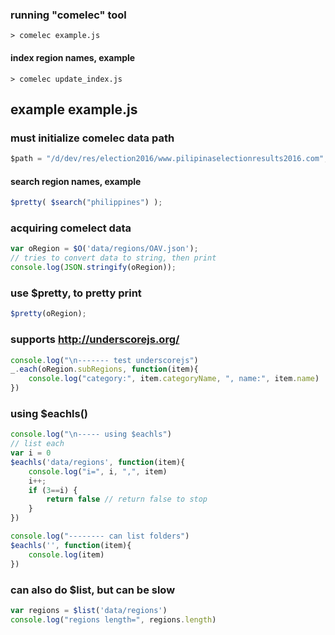 ### running "comelec" tool
```
> comelec example.js
```

#### index region names, example
```
> comelec update_index.js
```

## example example.js
### must initialize comelec data path
```javascript
$path = "/d/dev/res/election2016/www.pilipinaselectionresults2016.com";
```

#### search region names, example
```javascript
$pretty( $search("philippines") );
```

### acquiring comelect data
```javascript
var oRegion = $O('data/regions/OAV.json');
// tries to convert data to string, then print
console.log(JSON.stringify(oRegion));
```

### use $pretty, to pretty print
```javascript
$pretty(oRegion);
```

### supports http://underscorejs.org/
```javascript
console.log("\n------- test underscorejs")
_.each(oRegion.subRegions, function(item){
	console.log("category:", item.categoryName, ", name:", item.name)
})
```

### using $eachls()
```javascript
console.log("\n----- using $eachls")
// list each
var i = 0
$eachls('data/regions', function(item){
	console.log("i=", i, ",", item)
	i++;
	if (3==i) {
		return false // return false to stop
	}
})

console.log("-------- can list folders")
$eachls('', function(item){
	console.log(item)	
})
```

### can also do $list, but can be slow
```javascript
var regions = $list('data/regions')
console.log("regions length=", regions.length)
```



